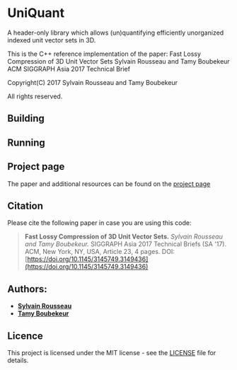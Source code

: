 # UniQuant
A header-only library which allows (un)quantifying efficiently unorganized indexed unit vector sets in 3D.

This is the C++ reference implementation of the paper:
    Fast Lossy Compression of 3D Unit Vector Sets
    Sylvain Rousseau and Tamy Boubekeur 
    ACM SIGGRAPH Asia 2017 Technical Brief

Copyright(C) 2017
Sylvain Rousseau and Tamy Boubekeur
                                                                           
All rights reserved. 

## Building

## Running

## Project page
The paper and additional resources can be found on the [project page](https://perso.telecom-paristech.fr/boubek/papers/UVC/)

## Citation
Please cite the following paper in case you are using this code:
>**Fast Lossy Compression of 3D Unit Vector Sets.** *Sylvain Rousseau and Tamy Boubekeur.* SIGGRAPH Asia 2017 Technical Briefs (SA '17). ACM, New York, NY, USA, Article 23, 4 pages. DOI: [https://doi.org/10.1145/3145749.3149436](https://doi.org/10.1145/3145749.3149436)


## Authors: 
* [**Sylvain Rousseau**](https://perso.telecom-paristech.fr/srousseau/) 
* [**Tamy Boubekeur**](https://perso.telecom-paristech.fr/boubek)

## Licence
This project is licensed under the MIT license - see the [LICENSE](LICENSE) file for details.
